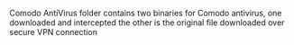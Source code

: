
Comodo AntiVirus folder contains two binaries for Comodo antivirus, one downloaded and intercepted the other is the original file downloaded over secure VPN connection

